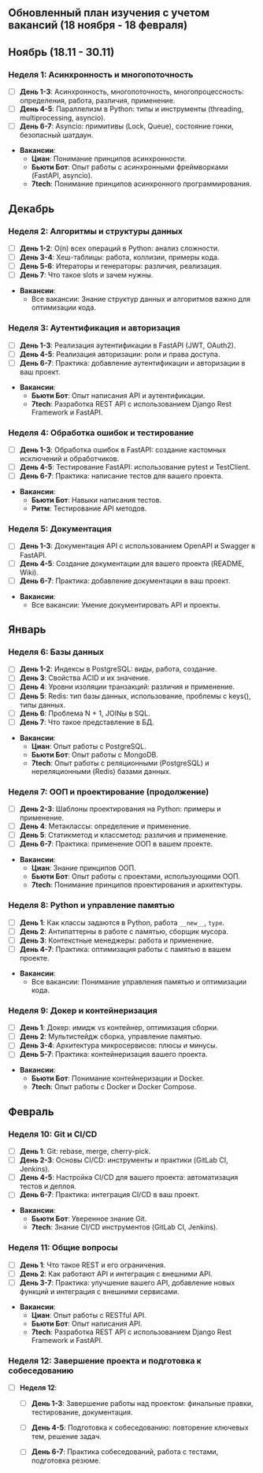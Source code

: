 ## Обновленный план изучения с учетом вакансий (18 ноября - 18 февраля)

## Ноябрь (18.11 - 30.11)
### Неделя 1: Асинхронность и многопоточность
- [ ] **День 1-3**: Асинхронность, многопоточность, многопроцессность: определения, работа, различия, применение.
- [ ] **День 4-5**: Параллелизм в Python: типы и инструменты (threading, multiprocessing, asyncio).
- [ ] **День 6-7**: Asyncio: примитивы (Lock, Queue), состояние гонки, безопасный шатдаун.
- **Вакансии**:
  - **Циан**: Понимание принципов асинхронности.
  - **Бьюти Бот**: Опыт работы с асинхронными фреймворками (FastAPI, asyncio).
  - **7tech**: Понимание принципов асинхронного программирования.

## Декабрь
### Неделя 2: Алгоритмы и структуры данных
- [ ] **День 1-2**: O(n) всех операций в Python: анализ сложности.
- [ ] **День 3-4**: Хеш-таблицы: работа, коллизии, примеры кода.
- [ ] **День 5-6**: Итераторы и генераторы: различия, реализация.
- [ ] **День 7**: Что такое slots и зачем нужны.
- **Вакансии**:
  - Все вакансии: Знание структур данных и алгоритмов важно для оптимизации кода.

### Неделя 3: Аутентификация и авторизация
- [ ] **День 1-3**: Реализация аутентификации в FastAPI (JWT, OAuth2).
- [ ] **День 4-5**: Реализация авторизации: роли и права доступа.
- [ ] **День 6-7**: Практика: добавление аутентификации и авторизации в ваш проект.
- **Вакансии**:
  - **Бьюти Бот**: Опыт написания API и аутентификации.
  - **7tech**: Разработка REST API с использованием Django Rest Framework и FastAPI.

### Неделя 4: Обработка ошибок и тестирование
- [ ] **День 1-3**: Обработка ошибок в FastAPI: создание кастомных исключений и обработчиков.
- [ ] **День 4-5**: Тестирование FastAPI: использование pytest и TestClient.
- [ ] **День 6-7**: Практика: написание тестов для вашего проекта.
- **Вакансии**:
  - **Бьюти Бот**: Навыки написания тестов.
  - **Ритм**: Тестирование API методов.

### Неделя 5: Документация
- [ ] **День 1-3**: Документация API с использованием OpenAPI и Swagger в FastAPI.
- [ ] **День 4-5**: Создание документации для вашего проекта (README, Wiki).
- [ ] **День 6-7**: Практика: добавление документации в ваш проект.
- **Вакансии**:
  - Все вакансии: Умение документировать API и проекты.

## Январь
### Неделя 6: Базы данных
- [ ] **День 1-2**: Индексы в PostgreSQL: виды, работа, создание.
- [ ] **День 3**: Свойства ACID и их значение.
- [ ] **День 4**: Уровни изоляции транзакций: различия и применение.
- [ ] **День 5**: Redis: тип базы данных, использование, проблемы с keys(), типы данных.
- [ ] **День 6**: Проблема N + 1, JOINы в SQL.
- [ ] **День 7**: Что такое представление в БД.
- **Вакансии**:
  - **Циан**: Опыт работы с PostgreSQL.
  - **Бьюти Бот**: Опыт работы с MongoDB.
  - **7tech**: Опыт работы с реляционными (PostgreSQL) и нереляционными (Redis) базами данных.

### Неделя 7: ООП и проектирование (продолжение)
- [ ] **День 2-3**: Шаблоны проектирования на Python: примеры и применение.
- [ ] **День 4**: Метаклассы: определение и применение.
- [ ] **День 5**: Статикметод и классметод: различия и применение.
- [ ] **День 6-7**: Практика: применение ООП в вашем проекте.
- **Вакансии**:
  - **Циан**: Знание принципов ООП.
  - **Бьюти Бот**: Опыт работы с проектами, использующими ООП.
  - **7tech**: Понимание принципов проектирования и архитектуры.

### Неделя 8: Python и управление памятью
- [ ] **День 1**: Как классы задаются в Python, работа `__new__`, `type`.
- [ ] **День 2**: Антипаттерны в работе с памятью, сборщик мусора.
- [ ] **День 3**: Контекстные менеджеры: работа и применение.
- [ ] **День 4-7**: Практика: оптимизация работы с памятью в вашем проекте.
- **Вакансии**:
  - Все вакансии: Понимание управления памятью и оптимизации кода.

### Неделя 9: Докер и контейнеризация
- [ ] **День 1**: Докер: имидж vs контейнер, оптимизация сборки.
- [ ] **День 2**: Мультистейдж сборка, управление памятью.
- [ ] **День 3-4**: Архитектура микросервисов: плюсы и минусы.
- [ ] **День 5-7**: Практика: контейнеризация вашего проекта.
- **Вакансии**:
  - **Бьюти Бот**: Понимание контейнеризации и Docker.
  - **7tech**: Опыт работы с Docker и Docker Compose.

## Февраль
### Неделя 10: Git и CI/CD
- [ ] **День 1**: Git: rebase, merge, cherry-pick.
- [ ] **День 2-3**: Основы CI/CD: инструменты и практики (GitLab CI, Jenkins).
- [ ] **День 4-5**: Настройка CI/CD для вашего проекта: автоматизация тестов и деплоя.
- [ ] **День 6-7**: Практика: интеграция CI/CD в ваш проект.
- **Вакансии**:
  - **Бьюти Бот**: Уверенное знание Git.
  - **7tech**: Знание CI/CD инструментов (GitLab CI, Jenkins).

### Неделя 11: Общие вопросы
- [ ] **День 1**: Что такое REST и его ограничения.
- [ ] **День 2**: Как работают API и интеграция с внешними API.
- [ ] **День 3-7**: Практика: улучшение вашего API, добавление новых функций и интеграция с внешними сервисами.
- **Вакансии**:
  - **Циан**: Опыт работы с RESTful API.
  - **Бьюти Бот**: Опыт написания API.
  - **7tech**: Разработка REST API с использованием Django Rest Framework и FastAPI.

### Неделя 12: Завершение проекта и подготовка к собеседованию
- [ ] **Неделя 12**: 
  - [ ] **День 1-3**: Завершение работы над проектом: финальные правки, тестирование, документация.
  - [ ] **День 4-5**: Подготовка к собеседованию: повторение ключевых тем, решение задач.
  - [ ] **День 6-7**: Практика собеседований, работа с тестами, подготовка резюме.

